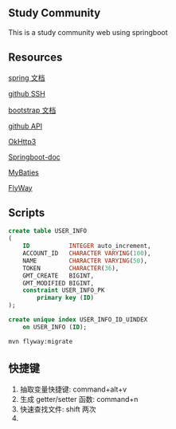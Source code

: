 ## Study Community
This is a study community web using springboot
## Resources
[spring 文档](https://spring.io/guides/gs/serving-web-content/)

[github SSH](https://docs.github.com/cn/authentication/connecting-to-github-with-ssh/testing-your-ssh-connection)

[bootstrap 文档](https://www.bootcss.com)

[github API](https://docs.github.com/en/developers/apps/building-oauth-apps/creating-an-oauth-app)

[OkHttp3](https://square.github.io/okhttp/#releases)

[Springboot-doc](https://docs.spring.io/spring-boot/docs/2.1.13.RELEASE/reference/html/boot-features-sql.html)

[MyBaties](https://mybatis.org/spring-boot-starter/mybatis-spring-boot-autoconfigure/)

[FlyWay](https://flywaydb.org/documentation/getstarted/firststeps/maven)

## Scripts
```sql
create table USER_INFO
(
    ID           INTEGER auto_increment,
    ACCOUNT_ID   CHARACTER VARYING(100),
    NAME         CHARACTER VARYING(50),
    TOKEN        CHARACTER(36),
    GMT_CREATE   BIGINT,
    GMT_MODIFIED BIGINT,
    constraint USER_INFO_PK
        primary key (ID)
);

create unique index USER_INFO_ID_UINDEX
    on USER_INFO (ID);

```
```bash
mvn flyway:migrate
```
## 快捷键
1. 抽取变量快捷键: command+alt+v
2. 生成 getter/setter 函数: command+n
3. 快速查找文件: shift 两次
4. 
